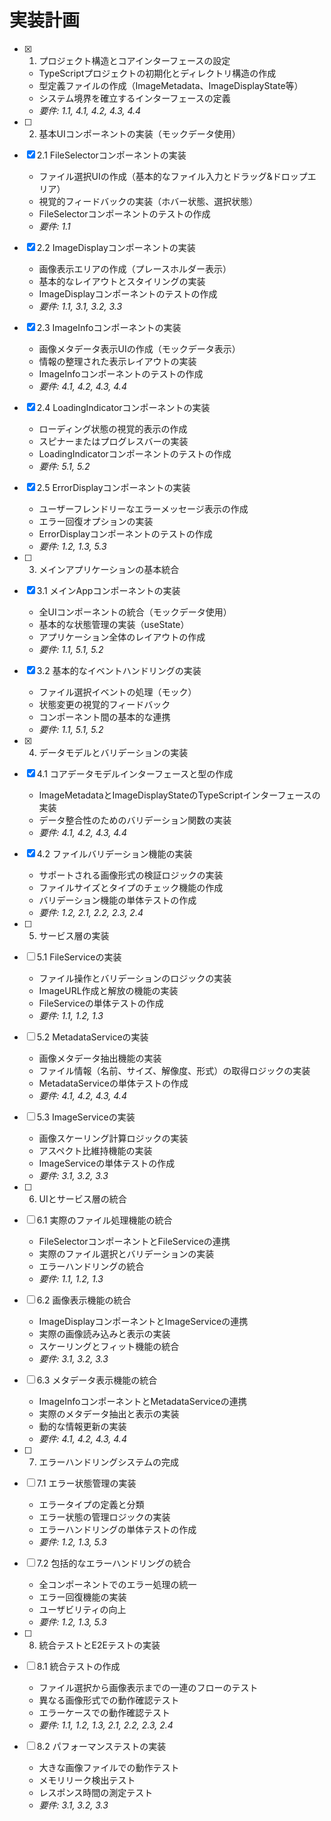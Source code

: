 # 実装計画

- [x] 1. プロジェクト構造とコアインターフェースの設定
  - TypeScriptプロジェクトの初期化とディレクトリ構造の作成
  - 型定義ファイルの作成（ImageMetadata、ImageDisplayState等）
  - システム境界を確立するインターフェースの定義
  - _要件: 1.1, 4.1, 4.2, 4.3, 4.4_

- [ ] 2. 基本UIコンポーネントの実装（モックデータ使用）
- [x] 2.1 FileSelectorコンポーネントの実装





  - ファイル選択UIの作成（基本的なファイル入力とドラッグ&ドロップエリア）
  - 視覚的フィードバックの実装（ホバー状態、選択状態）
  - FileSelectorコンポーネントのテストの作成
  - _要件: 1.1_

- [x] 2.2 ImageDisplayコンポーネントの実装





  - 画像表示エリアの作成（プレースホルダー表示）
  - 基本的なレイアウトとスタイリングの実装
  - ImageDisplayコンポーネントのテストの作成
  - _要件: 1.1, 3.1, 3.2, 3.3_

- [x] 2.3 ImageInfoコンポーネントの実装





  - 画像メタデータ表示UIの作成（モックデータ表示）
  - 情報の整理された表示レイアウトの実装
  - ImageInfoコンポーネントのテストの作成
  - _要件: 4.1, 4.2, 4.3, 4.4_

- [x] 2.4 LoadingIndicatorコンポーネントの実装





  - ローディング状態の視覚的表示の作成
  - スピナーまたはプログレスバーの実装
  - LoadingIndicatorコンポーネントのテストの作成
  - _要件: 5.1, 5.2_

- [x] 2.5 ErrorDisplayコンポーネントの実装





  - ユーザーフレンドリーなエラーメッセージ表示の作成
  - エラー回復オプションの実装
  - ErrorDisplayコンポーネントのテストの作成
  - _要件: 1.2, 1.3, 5.3_

- [ ] 3. メインアプリケーションの基本統合
- [x] 3.1 メインAppコンポーネントの実装





  - 全UIコンポーネントの統合（モックデータ使用）
  - 基本的な状態管理の実装（useState）
  - アプリケーション全体のレイアウトの作成
  - _要件: 1.1, 5.1, 5.2_

- [x] 3.2 基本的なイベントハンドリングの実装






  - ファイル選択イベントの処理（モック）
  - 状態変更の視覚的フィードバック
  - コンポーネント間の基本的な連携
  - _要件: 1.1, 5.1, 5.2_

- [x] 4. データモデルとバリデーションの実装




- [x] 4.1 コアデータモデルインターフェースと型の作成


  - ImageMetadataとImageDisplayStateのTypeScriptインターフェースの実装
  - データ整合性のためのバリデーション関数の実装
  - _要件: 4.1, 4.2, 4.3, 4.4_

- [x] 4.2 ファイルバリデーション機能の実装


  - サポートされる画像形式の検証ロジックの実装
  - ファイルサイズとタイプのチェック機能の作成
  - バリデーション機能の単体テストの作成
  - _要件: 1.2, 2.1, 2.2, 2.3, 2.4_

- [ ] 5. サービス層の実装
- [ ] 5.1 FileServiceの実装
  - ファイル操作とバリデーションのロジックの実装
  - ImageURL作成と解放の機能の実装
  - FileServiceの単体テストの作成
  - _要件: 1.1, 1.2, 1.3_

- [ ] 5.2 MetadataServiceの実装
  - 画像メタデータ抽出機能の実装
  - ファイル情報（名前、サイズ、解像度、形式）の取得ロジックの実装
  - MetadataServiceの単体テストの作成
  - _要件: 4.1, 4.2, 4.3, 4.4_

- [ ] 5.3 ImageServiceの実装
  - 画像スケーリング計算ロジックの実装
  - アスペクト比維持機能の実装
  - ImageServiceの単体テストの作成
  - _要件: 3.1, 3.2, 3.3_

- [ ] 6. UIとサービス層の統合
- [ ] 6.1 実際のファイル処理機能の統合
  - FileSelectorコンポーネントとFileServiceの連携
  - 実際のファイル選択とバリデーションの実装
  - エラーハンドリングの統合
  - _要件: 1.1, 1.2, 1.3_

- [ ] 6.2 画像表示機能の統合
  - ImageDisplayコンポーネントとImageServiceの連携
  - 実際の画像読み込みと表示の実装
  - スケーリングとフィット機能の統合
  - _要件: 3.1, 3.2, 3.3_

- [ ] 6.3 メタデータ表示機能の統合
  - ImageInfoコンポーネントとMetadataServiceの連携
  - 実際のメタデータ抽出と表示の実装
  - 動的な情報更新の実装
  - _要件: 4.1, 4.2, 4.3, 4.4_

- [ ] 7. エラーハンドリングシステムの完成
- [ ] 7.1 エラー状態管理の実装
  - エラータイプの定義と分類
  - エラー状態の管理ロジックの実装
  - エラーハンドリングの単体テストの作成
  - _要件: 1.2, 1.3, 5.3_

- [ ] 7.2 包括的なエラーハンドリングの統合
  - 全コンポーネントでのエラー処理の統一
  - エラー回復機能の実装
  - ユーザビリティの向上
  - _要件: 1.2, 1.3, 5.3_

- [ ] 8. 統合テストとE2Eテストの実装
- [ ] 8.1 統合テストの作成
  - ファイル選択から画像表示までの一連のフローのテスト
  - 異なる画像形式での動作確認テスト
  - エラーケースでの動作確認テスト
  - _要件: 1.1, 1.2, 1.3, 2.1, 2.2, 2.3, 2.4_

- [ ] 8.2 パフォーマンステストの実装
  - 大きな画像ファイルでの動作テスト
  - メモリリーク検出テスト
  - レスポンス時間の測定テスト
  - _要件: 3.1, 3.2, 3.3_